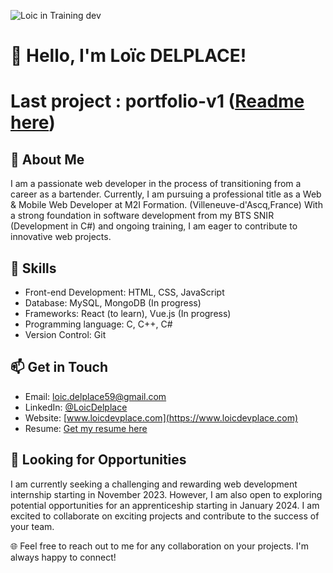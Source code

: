 ![Loic in Training dev](https://imgur.com/JBn8EER.png)
# 👋 Hello, I'm Loïc DELPLACE!
# Last project : portfolio-v1 ([Readme here](https://github.com/LoicDelplace/portfolio-v1/blob/main/README.md))
## 🌟 About Me
I am a passionate web developer in the process of transitioning from a career as a bartender.
Currently, I am pursuing a professional title as a Web & Mobile Web Developer at M2I Formation. (Villeneuve-d'Ascq,France)
With a strong foundation in software development from my BTS SNIR (Development in C#) and ongoing training, I am eager to contribute to innovative web projects.

## 🚀 Skills
- Front-end Development: HTML, CSS, JavaScript
- Database: MySQL, MongoDB (In progress)
- Frameworks: React (to learn), Vue.js (In progress)
- Programming language: C, C++, C#
- Version Control: Git

## 📫 Get in Touch
- Email: [loic.delplace59@gmail.com](mailto:loic.delplace59@gmail.com)
- LinkedIn: [@LoicDelplace](https://www.linkedin.com/in/loicdelplace/)
- Website: [www.loicdevplace.com](https://www.loicdevplace.com)
- Resume: [Get my resume here](https://www.loicdevplace.com/resume/CV-Loic-DELPLACE.pdf)

## 💼 Looking for Opportunities
I am currently seeking a challenging and rewarding web development internship starting in November 2023. However, I am also open to exploring potential opportunities for an apprenticeship starting in January 2024. I am excited to collaborate on exciting projects and contribute to the success of your team.

🌐 Feel free to reach out to me for any collaboration on your projects. I'm always happy to connect!
